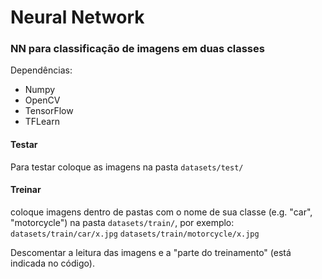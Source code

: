 # Neural Network
### NN para classificação de imagens em duas classes

Dependências:
* Numpy
* OpenCV
* TensorFlow
* TFLearn

#### Testar
Para testar coloque as imagens na pasta `datasets/test/`

#### Treinar
coloque imagens dentro de pastas com o nome de sua classe (e.g. "car", "motorcycle") na pasta `datasets/train/`, por exemplo:
`datasets/train/car/x.jpg`
`datasets/train/motorcycle/x.jpg`

Descomentar a leitura das imagens e a "parte do treinamento" (está indicada no código).
